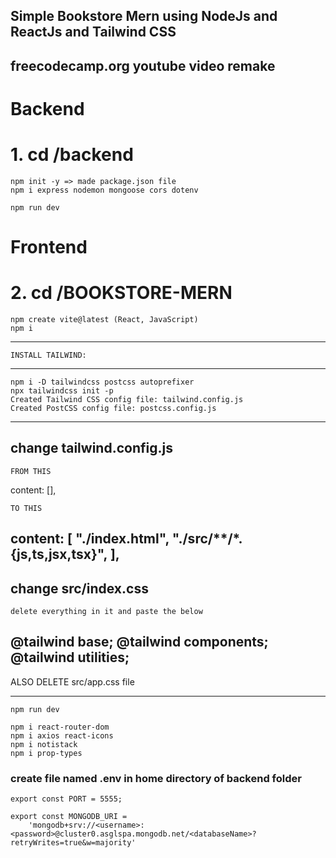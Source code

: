 ## Simple Bookstore Mern using NodeJs and ReactJs and Tailwind CSS
## freecodecamp.org youtube video remake

# Backend
# 1. cd /backend
    npm init -y => made package.json file
    npm i express nodemon mongoose cors dotenv

    npm run dev

    
# Frontend
# 2. cd /BOOKSTORE-MERN
    npm create vite@latest (React, JavaScript)
    npm i

**********************************************************************************************************************************************************
    INSTALL TAILWIND:
**********************************************************************************************************************************************************
    npm i -D tailwindcss postcss autoprefixer
    npx tailwindcss init -p
	Created Tailwind CSS config file: tailwind.config.js
	Created PostCSS config file: postcss.config.js
----------------------------------------------------------------------------------------------------------------------------

change tailwind.config.js
---------------------------------------------------
	FROM THIS
  content: [],

	TO THIS
  content: [
    "./index.html",
    "./src/**/*.{js,ts,jsx,tsx}",
  ],
----------------------------------------------------------------------------------------------------------------------------

change src/index.css
---------------------------------------------------
	delete everything in it and paste the below

@tailwind base;
@tailwind components;
@tailwind utilities;
----------------------------------------------------------------------------------------------------------------------------

ALSO DELETE src/app.css file
**********************************************************************************************************************************************************


    npm run dev

    npm i react-router-dom
    npm i axios react-icons
    npm i notistack
    npm i prop-types


### create file named .env in home directory of backend folder

    export const PORT = 5555;

    export const MONGODB_URI =
        'mongodb+srv://<username>:<password>@cluster0.asglspa.mongodb.net/<databaseName>?retryWrites=true&w=majority'




